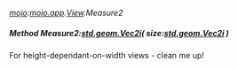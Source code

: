 _[mojo](../../modules/mojo/mojo-module.md):[mojo.app](../../modules/mojo/mojo-app.md).[View](../../modules/mojo/mojo-app-view.md).Measure2_
##### Method Measure2:[std.geom.Vec2i](../../modules/std/std-geom-vec2i.md)( size:[std.geom.Vec2i](../../modules/std/std-geom-vec2i.md) )

For height-dependant-on-width views - clean me up!
